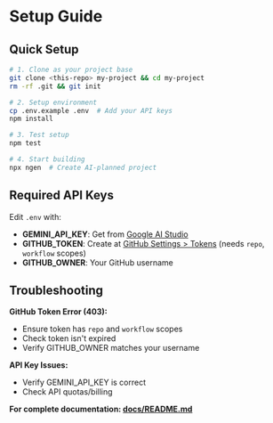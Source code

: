 # Setup Guide

## Quick Setup

```bash
# 1. Clone as your project base
git clone <this-repo> my-project && cd my-project
rm -rf .git && git init

# 2. Setup environment
cp .env.example .env  # Add your API keys
npm install

# 3. Test setup
npm test

# 4. Start building
npx ngen  # Create AI-planned project
```

## Required API Keys

Edit `.env` with:
- **GEMINI_API_KEY**: Get from [Google AI Studio](https://makersuite.google.com/app/apikey)
- **GITHUB_TOKEN**: Create at [GitHub Settings > Tokens](https://github.com/settings/tokens) (needs `repo`, `workflow` scopes)
- **GITHUB_OWNER**: Your GitHub username

## Troubleshooting

**GitHub Token Error (403):**
- Ensure token has `repo` and `workflow` scopes
- Check token isn't expired
- Verify GITHUB_OWNER matches your username

**API Key Issues:**
- Verify GEMINI_API_KEY is correct
- Check API quotas/billing

**For complete documentation: [docs/README.md](docs/README.md)**